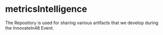 # metricsIntelligence

The Repository is used for sharing various artifacts that we develop during the InnovateIn48 Event.
